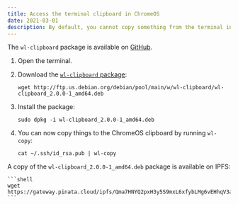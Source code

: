```yaml
---
title: Access the terminal clipboard in ChromeOS
date: 2021-03-01
description: By default, you cannot copy something from the terminal into ChromeOS. If you want to access the terminal clipboard, you need to install the wl-clipboard package. 
---
```


The `wl-clipboard` package is available on [GitHub](https://github.com/bugaevc/wl-clipboard).

1. Open the terminal.
1. Download the [`wl-clipboard` package](https://github.com/bugaevc/wl-clipboard):

    ```shell
    wget http://ftp.us.debian.org/debian/pool/main/w/wl-clipboard/wl-clipboard_2.0.0-1_amd64.deb 
    ```

1. Install the package:

    ```shell
    sudo dpkg -i wl-clipboard_2.0.0-1_amd64.deb
    ```

1. You can now copy things to the ChromeOS clipboard by running `wl-copy`:

    ```shell
    cat ~/.ssh/id_rsa.pub | wl-copy
    ```

A copy of the `wl-clipboard_2.0.0-1_amd64.deb` package is available on IPFS:

    ```shell
    wget https://gateway.pinata.cloud/ipfs/Qma7HNYQ2pxH3y5S9mxL6xfybLMg6vEHhqV3a8qidLt4Sj
    ```


